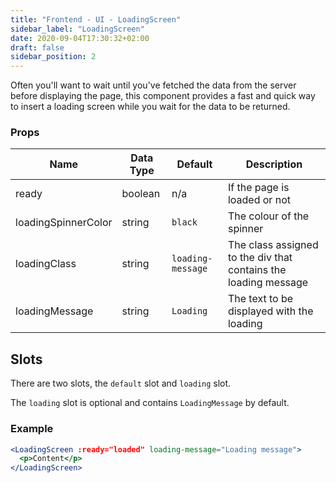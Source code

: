 ```yaml
---
title: "Frontend - UI - LoadingScreen"
sidebar_label: "LoadingScreen"
date: 2020-09-04T17:30:32+02:00
draft: false
sidebar_position: 2
---
```

Often you'll want to wait until you've fetched the data from the server before displaying the page, this component provides a fast and quick way to insert a loading screen while you wait for the data to be returned.

### Props

| Name | Data Type | Default | Description |
| --- | --- | --- | --- |
| ready | boolean | n/a | If the page is loaded or not |
| loadingSpinnerColor | string | `black` | The colour of the spinner |
| loadingClass | string | `loading-message` | The class assigned to the div that contains the loading message |
| loadingMessage | string | `Loading` | The text to be displayed with the loading |

## Slots

There are two slots, the `default` slot and `loading` slot.

The `loading` slot is optional and contains `LoadingMessage` by default.

### Example

```jsx
<LoadingScreen :ready="loaded" loading-message="Loading message">
  <p>Content</p>
</LoadingScreen>
```
